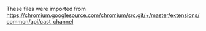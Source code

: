 These files were imported from https://chromium.googlesource.com/chromium/src.git/+/master/extensions/common/api/cast_channel
